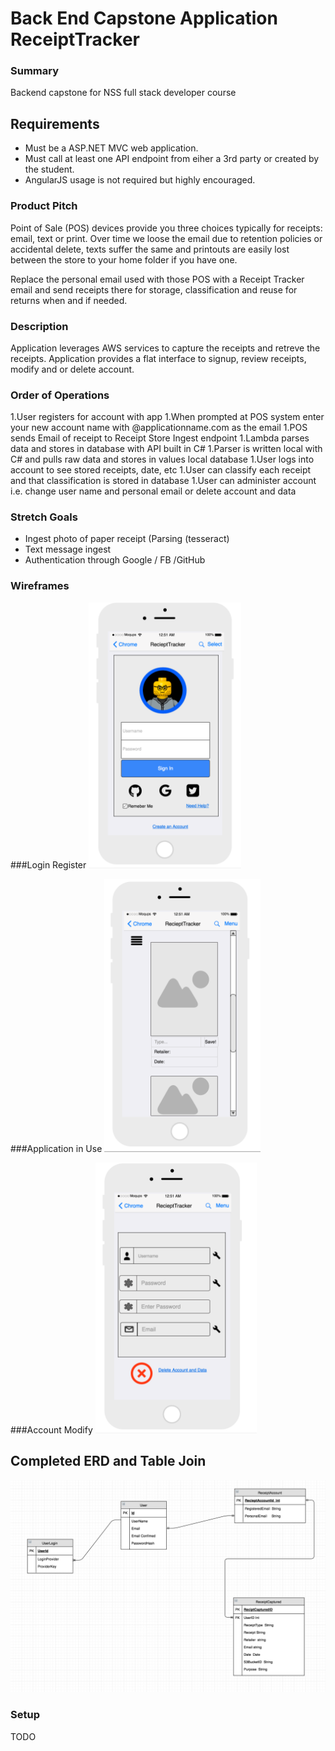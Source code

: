 # Back End Capstone Application  ReceiptTracker

### Summary
Backend capstone for NSS full stack developer course

## Requirements
- Must be a ASP.NET MVC web application.
- Must call at least one API endpoint from eiher a 3rd party or created by the student.
- AngularJS usage is not required but highly encouraged.

### Product Pitch
Point of Sale (POS) devices provide you three choices typically for receipts: email, text or print. Over time we loose the email due to retention policies or accidental delete, texts suffer the same and printouts are easily lost between the store to your home folder if you have one.

Replace the personal email used with those POS with a Receipt Tracker email and send receipts there for storage, classification and reuse for returns when and if needed.

### Description
Application leverages AWS services to capture the receipts and retreve the receipts. Application provides a flat interface to signup, review receipts, modify and or delete account.

### Order of Operations
1.User registers for account with app
1.When prompted at POS system enter your new account name with @applicationname.com as the email
1.POS sends Email of receipt to Receipt Store Ingest endpoint 
1.Lambda parses data and stores in database with API built in C#
1.Parser is written local with C# and pulls raw data and stores in values local database
1.User logs into account to see stored receipts, date, etc
1.User can classify each receipt and that classification is stored in database
1.User can administer account i.e. change user name and personal email or delete account and data

### Stretch Goals
- Ingest photo of paper receipt (Parsing (tesseract)
- Text message ingest
- Authentication through Google / FB /GitHub

### Wireframes 

###Login Register
![Screenshot](/Mockups/RegisterLoginMockUp.PNG)

###Application in Use 
![Screenshot](/Mockups/ReceiptViewMockup.PNG)

###Account Modify
![Screenshot](/Mockups/AccountEditMockup.PNG)


## Completed ERD and Table Join
![Screenshot](/ERD/receiptTrackerErd.png)

### Setup
TODO
